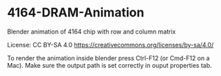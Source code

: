 # 4164-DRAM-Animation
Blender animation of 4164 chip with row and column matrix

License: CC BY-SA 4.0 https://creativecommons.org/licenses/by-sa/4.0/

To render the animation inside blender press Ctrl-F12 (or Cmd-F12 on a Mac). Make sure the output path is set correctly in ouput properties tab.

